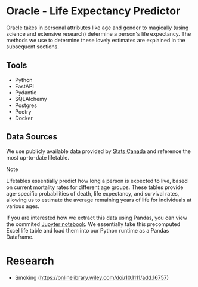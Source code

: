 # Oracle - Life Expectancy Predictor

Oracle takes in personal attributes like age and gender to magically (using science and extensive research) determine a person's life expectancy. The methods we use to determine these lovely estimates are explained in the subsequent sections.

## Tools

- Python
- FastAPI
- Pydantic
- SQLAlchemy
- Postgres
- Poetry
- Docker

## Data Sources

We use publicly available data provided by [Stats Canada](https://www150.statcan.gc.ca/n1/en/catalogue/84-537-X) and reference the most up-to-date lifetable.

> [!NOTE]
> Lifetables essentially predict how long a person is expected to live, based on current mortality rates for different age groups. These tables provide age-specific probabilities of death, life expectancy, and survival rates, allowing us to estimate the average remaining years of life for individuals at various ages.

If you are interested how we extract this data using Pandas, you can view the commited [Jupyter notebook](https://github.com/payamyek/oracle/blob/13ecbd2ccf9c50e2eff7dcba799a527559c6a273/notebooks/life_table.ipynb). We essentially take this precomputed Excel life table and load them into our Python runtime as a Pandas Dataframe.

# Research

- Smoking (https://onlinelibrary.wiley.com/doi/10.1111/add.16757)
